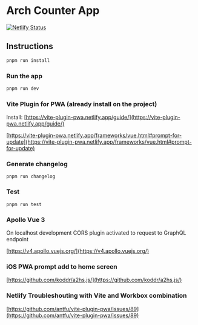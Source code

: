 # Arch Counter App

[![Netlify Status](https://api.netlify.com/api/v1/badges/afc197bf-8406-49bf-b50c-0c06b0288d2c/deploy-status)](https://app.netlify.com/sites/nostalgic-lamport-8df19f/deploys)

## Instructions

```bash
pnpm run install
```

### Run the app

```bash
pnpm run dev
```

### Vite Plugin for PWA (already install on the project)

Install: [https://vite-plugin-pwa.netlify.app/guide/](https://vite-plugin-pwa.netlify.app/guide/)

[https://vite-plugin-pwa.netlify.app/frameworks/vue.html#prompt-for-update](https://vite-plugin-pwa.netlify.app/frameworks/vue.html#prompt-for-update)

### Generate changelog

`pnpm run changelog`

### Test

`pnpm run test`

### Apollo Vue 3

On localhost development CORS plugin activated to request to GraphQL endpoint

[https://v4.apollo.vuejs.org/](https://v4.apollo.vuejs.org/)

### iOS PWA prompt add to home screen

[https://github.com/koddr/a2hs.js/](https://github.com/koddr/a2hs.js/)

### Netlify Troubleshouting with Vite and Workbox combination

[https://github.com/antfu/vite-plugin-pwa/issues/89](https://github.com/antfu/vite-plugin-pwa/issues/89)
